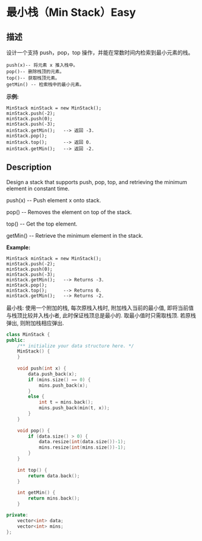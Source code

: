 # 最小栈（Min Stack）Easy
## 描述
设计一个支持 push，pop，top 操作，并能在常数时间内检索到最小元素的栈。


	push(x)-- 将元素 x 推入栈中。
	pop()-- 删除栈顶的元素。
	top()-- 获取栈顶元素。
	getMin() -- 检索栈中的最小元素。


**示例:**
```
MinStack minStack = new MinStack();
minStack.push(-2);
minStack.push(0);
minStack.push(-3);
minStack.getMin();   --> 返回 -3.
minStack.pop();
minStack.top();      --> 返回 0.
minStack.getMin();   --> 返回 -2.
```

## Description
Design a stack that supports push, pop, top, and retrieving the minimum element in constant time.


push(x) -- Push element x onto stack.


pop() -- Removes the element on top of the stack.


top() -- Get the top element.


getMin() -- Retrieve the minimum element in the stack.




**Example:**
```
MinStack minStack = new MinStack();
minStack.push(-2);
minStack.push(0);
minStack.push(-3);
minStack.getMin();   --> Returns -3.
minStack.pop();
minStack.top();      --> Returns 0.
minStack.getMin();   --> Returns -2.
```


最小栈: 使用一个附加的栈, 每次原栈入栈时, 附加栈入当前的最小值, 即将当前值与栈顶比较并入栈小者, 此时保证栈顶总是最小的. 取最小值时只需取栈顶. 若原栈弹出, 则附加栈相应弹出.
```c++
class MinStack {
public:
    /** initialize your data structure here. */
    MinStack() {
    }
    
    void push(int x) {
        data.push_back(x);
        if (mins.size() == 0) {
            mins.push_back(x);
        }
        else {
            int t = mins.back();
            mins.push_back(min(t, x));
        }
    }
    
    void pop() {
        if (data.size() > 0) {
            data.resize(int(data.size())-1);
            mins.resize(int(mins.size())-1);
        }
    }
    
    int top() {
        return data.back();
    }
    
    int getMin() {
        return mins.back();
    }

private:
    vector<int> data;
    vector<int> mins;
};
```
